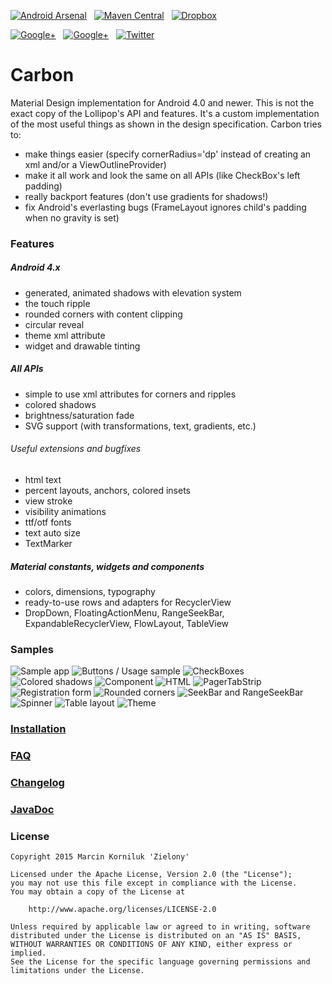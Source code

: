 [![Android Arsenal](https://img.shields.io/badge/Android%20Arsenal-Carbon-brightgreen.svg?style=flat)](https://android-arsenal.com/details/1/1491)&nbsp;&nbsp;
[![Maven Central](https://img.shields.io/badge/Maven%20Central-0.15.1-brightgreen.svg)](https://oss.sonatype.org/content/groups/public/tk/zielony/carbon/0.15.1/)&nbsp;&nbsp;
[![Dropbox](https://img.shields.io/badge/Dropbox-Sample%20app-brightgreen.svg)](https://www.dropbox.com/s/wllgpan9cl01mh3/samples.apk?raw=1)

[![Google+](https://img.shields.io/badge/Google+-Zielony-red.svg)](https://plus.google.com/u/2/109054799904873578131)&nbsp;&nbsp;
[![Google+](https://img.shields.io/badge/Google+-Carbon-red.svg)](https://plus.google.com/u/1/communities/111973718340428039040)&nbsp;&nbsp;
[![Twitter](https://img.shields.io/badge/Twitter-GreenMakesApps-blue.svg)](https://twitter.com/GreenMakesApps)

Carbon
================
Material Design implementation for Android 4.0 and newer. This is not the exact copy of the Lollipop's API and features. It's a custom implementation of the most useful things as shown in the design specification. Carbon tries to:

 - make things easier (specify cornerRadius='dp' instead of creating an xml and/or a ViewOutlineProvider)
 - make it all work and look the same on all APIs (like CheckBox's left padding)
 - really backport features (don't use gradients for shadows!)
 - fix Android's everlasting bugs (FrameLayout ignores child's padding when no gravity is set)

### Features

##### Android 4.x

 - generated, animated shadows with elevation system
 - the touch ripple
 - rounded corners with content clipping
 - circular reveal
 - theme xml attribute
 - widget and drawable tinting

##### All APIs

 - simple to use xml attributes for corners and ripples
 - colored shadows
 - brightness/saturation fade
 - SVG support (with transformations, text, gradients, etc.)
 
###### Useful extensions and bugfixes

 - html text
 - percent layouts, anchors, colored insets
 - view stroke
 - visibility animations
 - ttf/otf fonts
 - text auto size
 - TextMarker

##### Material constants, widgets and components

 - colors, dimensions, typography
 - ready-to-use rows and adapters for RecyclerView
 - DropDown, FloatingActionMenu, RangeSeekBar, ExpandableRecyclerView, FlowLayout, TableView

### Samples
![Sample app](https://github.com/ZieIony/Carbon/blob/master/images/sampleapp.png)
![Buttons / Usage sample](https://github.com/ZieIony/Carbon/blob/master/images/buttonsusage.png)
![CheckBoxes](https://github.com/ZieIony/Carbon/blob/master/images/checkboxes.png)
![Colored shadows](https://github.com/ZieIony/Carbon/blob/master/images/coloredshadows.png)
![Component](https://github.com/ZieIony/Carbon/blob/master/images/component.png)
![HTML](https://github.com/ZieIony/Carbon/blob/master/images/html.png)
![PagerTabStrip](https://github.com/ZieIony/Carbon/blob/master/images/pagertabstrip.png)
![Registration form](https://github.com/ZieIony/Carbon/blob/master/images/registrationform.png)
![Rounded corners](https://github.com/ZieIony/Carbon/blob/master/images/roundedcorners.png)
![SeekBar and RangeSeekBar](https://github.com/ZieIony/Carbon/blob/master/images/seekbar.png)
![Spinner](https://github.com/ZieIony/Carbon/blob/master/images/spinner.png)
![Table layout](https://github.com/ZieIony/Carbon/blob/master/images/tablelayout.png)
![Theme](https://github.com/ZieIony/Carbon/blob/master/images/theme.png)

### [Installation](https://github.com/ZieIony/Carbon/wiki/Installation)

### [FAQ](https://github.com/ZieIony/Carbon/wiki/FAQ)

### [Changelog](https://github.com/ZieIony/Carbon/wiki/Changelog)

### [JavaDoc](http://zieiony.github.io/Carbon/javadoc/)

### License
```
Copyright 2015 Marcin Korniluk 'Zielony'

Licensed under the Apache License, Version 2.0 (the "License");
you may not use this file except in compliance with the License.
You may obtain a copy of the License at

    http://www.apache.org/licenses/LICENSE-2.0

Unless required by applicable law or agreed to in writing, software
distributed under the License is distributed on an "AS IS" BASIS,
WITHOUT WARRANTIES OR CONDITIONS OF ANY KIND, either express or implied.
See the License for the specific language governing permissions and
limitations under the License.
```
